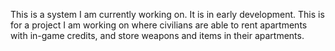 This is a system I am currently working on. It is in early development. This is for a project I am working on where civilians are able to rent apartments with in-game credits, and store weapons and items in their apartments.
